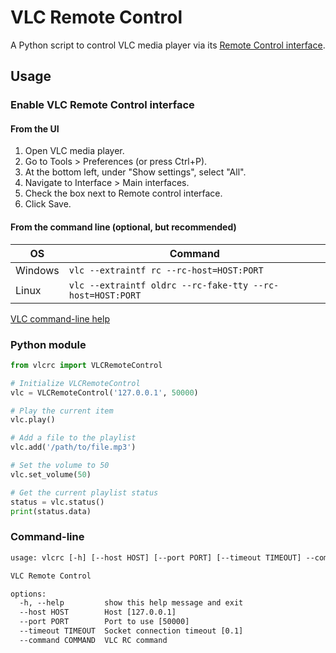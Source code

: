 # VLC Remote Control

A Python script to control VLC media player via its [Remote Control interface][1].

## Usage

### Enable VLC Remote Control interface

#### From the UI

1. Open VLC media player.
2. Go to Tools > Preferences (or press Ctrl+P).
3. At the bottom left, under "Show settings", select "All".
4. Navigate to Interface > Main interfaces.
5. Check the box next to Remote control interface.
6. Click Save.

#### From the command line (optional, but recommended)

|OS|Command|
|-|-|
|Windows|`vlc --extraintf rc --rc-host=HOST:PORT`|
|Linux|`vlc --extraintf oldrc --rc-fake-tty --rc-host=HOST:PORT`|

[VLC command-line help][2]

### Python module

```py
from vlcrc import VLCRemoteControl

# Initialize VLCRemoteControl
vlc = VLCRemoteControl('127.0.0.1', 50000)

# Play the current item
vlc.play()

# Add a file to the playlist
vlc.add('/path/to/file.mp3')

# Set the volume to 50
vlc.set_volume(50)

# Get the current playlist status
status = vlc.status()
print(status.data)
```

### Command-line

```txt
usage: vlcrc [-h] [--host HOST] [--port PORT] [--timeout TIMEOUT] --command COMMAND

VLC Remote Control

options:
  -h, --help         show this help message and exit
  --host HOST        Host [127.0.0.1]
  --port PORT        Port to use [50000]
  --timeout TIMEOUT  Socket connection timeout [0.1]
  --command COMMAND  VLC RC command
```

[1]:https://wiki.videolan.org/Documentation:Modules/rc
[2]:https://wiki.videolan.org/VLC_command-line_help
